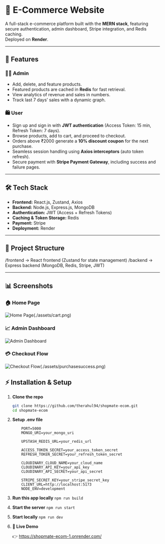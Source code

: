 <!-- ## Setup Instructions

### 1. Create a `.env` file in the root directory and add the following:
```env
PORT=5000
MONGO_URI=your_mongo_uri

UPSTASH_REDIS_URL=your_redis_url

ACCESS_TOKEN_SECRET=your_access_token_secret
REFRESH_TOKEN_SECRET=your_refresh_token_secret

CLOUDINARY_CLOUD_NAME=your_cloud_name
CLOUDINARY_API_KEY=your_api_key
CLOUDINARY_API_SECRET=your_api_secret

STRIPE_SECRET_KEY=your_stripe_secret_key
CLIENT_URL=http://localhost:5173
NODE_ENV=development
```

### Run this app locally
```npm run build```

### Start the server
```npm run start```

### Start locally
```npm run dev```



 -->


# 🛒 E-Commerce Website

A full-stack e-commerce platform built with the **MERN stack**, featuring secure authentication, admin dashboard, Stripe integration, and Redis caching.  
Deployed on **Render**.

---

## 🚀 Features

### 👨‍💻 Admin
- Add, delete, and feature products.  
- Featured products are cached in **Redis** for fast retrieval.  
- View analytics of revenue and sales in numbers.  
- Track last 7 days’ sales with a dynamic graph.  

### 🛍️ User
- Sign up and sign in with **JWT authentication** (Access Token: 15 min, Refresh Token: 7 days).  
- Browse products, add to cart, and proceed to checkout.  
- Orders above ₹2000 generate a **10% discount coupon** for the next purchase.  
- Seamless session handling using **Axios interceptors** (auto token refresh).  
- Secure payment with **Stripe Payment Gateway**, including success and failure pages.  

---

## 🛠️ Tech Stack

- **Frontend:** React.js, Zustand, Axios  
- **Backend:** Node.js, Express.js, MongoDB  
- **Authentication:** JWT (Access + Refresh Tokens)  
- **Caching & Token Storage:** Redis  
- **Payment:** Stripe  
- **Deployment:** Render  

---

## 📂 Project Structure

/frontend → React frontend (Zustand for state management)
/backend → Express backend (MongoDB, Redis, Stripe, JWT)

---

## 📊 Screenshots

### 🏠 Home Page
![Home Page](./assets/homepage.png)(./assets/cart.png)

### 📈 Admin Dashboard
![Admin Dashboard](./assets/analytics.png)

### 💳 Checkout Flow
![Checkout Flow](./assets/checkout.png)(./assets/purchasesuccess.png)

## ⚡ Installation & Setup

1. **Clone the repo**
   ```bash
   git clone https://github.com/therahul94/shopmate-ecom.git
   cd shopmate-ecom
   ```

2. **Setup .env file**
    ```env
        PORT=5000
        MONGO_URI=your_mongo_uri

        UPSTASH_REDIS_URL=your_redis_url

        ACCESS_TOKEN_SECRET=your_access_token_secret
        REFRESH_TOKEN_SECRET=your_refresh_token_secret

        CLOUDINARY_CLOUD_NAME=your_cloud_name
        CLOUDINARY_API_KEY=your_api_key
        CLOUDINARY_API_SECRET=your_api_secret

        STRIPE_SECRET_KEY=your_stripe_secret_key
        CLIENT_URL=http://localhost:5173
        NODE_ENV=development
    ```

3. **Run this app locally**
    ```npm run build```

4. **Start the server**
    ```npm run start```

5. **Start locally**
    ```npm run dev```

6. **🔗 Live Demo**

    👉 https://shopmate-ecom-1.onrender.com/


